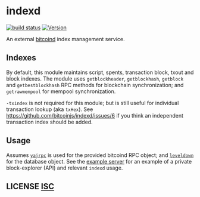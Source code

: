 # indexd
[![build status](https://secure.travis-ci.org/dcousens/indexd.png)](http://travis-ci.org/dcousens/indexd)
[![Version](https://img.shields.io/npm/v/indexd.svg)](https://www.npmjs.org/package/indexd)

An external [bitcoind](https://github.com/bitcoin/bitcoin) index management service.


## Indexes
By default,  this module maintains script, spents, transaction block, txout and block indexes.
The module uses `getblockheader`, `getblockhash`, `getblock` and `getbestblockhash` RPC methods for blockchain synchronization;  and `getrawmempool` for mempool synchronization.

`-txindex` is not required for this module; but is still useful for individual transaction lookup (aka `txHex`).
See https://github.com/bitcoinjs/indexd/issues/6 if you think an independent transaction index should be added.


## Usage
Assumes [`yajrpc`](https://github.com/dcousens/yajrpc) is used for the provided bitcoind RPC object; and [`leveldown`](https://github.com/level/leveldown) for the database object.
See the [example server](https://github.com/bitcoinjs/private-bitcoin) for an example of a private block-explorer (API) and relevant `indexd` usage.


## LICENSE [ISC](LICENSE)
